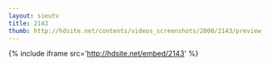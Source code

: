 ```yaml
---
layout: sieutv
title: 2143
thumb: http://hdsite.net/contents/videos_screenshots/2000/2143/preview_360p.mp4.jpg
---
```

{% include iframe src='http://hdsite.net/embed/2143' %}
 
